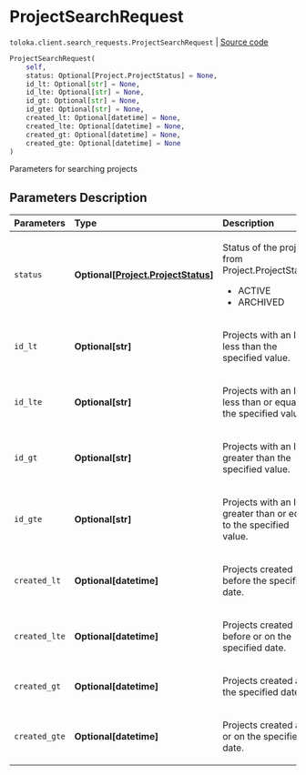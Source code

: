 # ProjectSearchRequest
`toloka.client.search_requests.ProjectSearchRequest` | [Source code](https://github.com/Toloka/toloka-kit/blob/v1.0.1/src/client/search_requests.py#L175)

```python
ProjectSearchRequest(
    self,
    status: Optional[Project.ProjectStatus] = None,
    id_lt: Optional[str] = None,
    id_lte: Optional[str] = None,
    id_gt: Optional[str] = None,
    id_gte: Optional[str] = None,
    created_lt: Optional[datetime] = None,
    created_lte: Optional[datetime] = None,
    created_gt: Optional[datetime] = None,
    created_gte: Optional[datetime] = None
)
```

Parameters for searching projects

## Parameters Description

| Parameters | Type | Description |
| :----------| :----| :-----------|
`status`|**Optional\[[Project.ProjectStatus](toloka.client.project.Project.ProjectStatus.md)\]**|<p>Status of the project, from Project.ProjectStatus:<ul><li>ACTIVE</li><li>ARCHIVED</li></ul></p>
`id_lt`|**Optional\[str\]**|<p>Projects with an ID less than the specified value.</p>
`id_lte`|**Optional\[str\]**|<p>Projects with an ID less than or equal to the specified value.</p>
`id_gt`|**Optional\[str\]**|<p>Projects with an ID greater than the specified value.</p>
`id_gte`|**Optional\[str\]**|<p>Projects with an ID greater than or equal to the specified value.</p>
`created_lt`|**Optional\[datetime\]**|<p>Projects created before the specified date.</p>
`created_lte`|**Optional\[datetime\]**|<p>Projects created before or on the specified date.</p>
`created_gt`|**Optional\[datetime\]**|<p>Projects created after the specified date.</p>
`created_gte`|**Optional\[datetime\]**|<p>Projects created after or on the specified date.</p>
